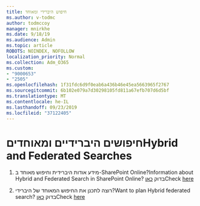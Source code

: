 ```yaml
---
title: חיפוש היברידי ומאוחד
ms.author: v-todmc
author: todmccoy
manager: mnirkhe
ms.date: 9/18/19
ms.audience: Admin
ms.topic: article
ROBOTS: NOINDEX, NOFOLLOW
localization_priority: Normal
ms.collection: Adm_O365
ms.custom:
- "9000653"
- "2505"
ms.openlocfilehash: 1f31fdc6d9f0eab6a436b46e45ea5663965f2767
ms.sourcegitcommit: 6b102e079a7d30298105fd811a67efb707d6d5bf
ms.translationtype: MT
ms.contentlocale: he-IL
ms.lasthandoff: 09/23/2019
ms.locfileid: "37122405"
---
```

# <a name="hybrid-and-federated-searches"></a><span data-ttu-id="936d8-102">חיפושים היברידיים ומאוחדים</span><span class="sxs-lookup"><span data-stu-id="936d8-102">Hybrid and Federated Searches</span></span> 

1. <span data-ttu-id="936d8-103">מידע אודות היברידית וחיפוש מאוחד ב-SharePoint Online?</span><span class="sxs-lookup"><span data-stu-id="936d8-103">Information about Hybrid and Federated Search in SharePoint Online?</span></span>
    <span data-ttu-id="936d8-104">בדוק [כאן](https://docs.microsoft.com/sharepoint/hybrid/hybrid-search-in-sharepoint)</span><span class="sxs-lookup"><span data-stu-id="936d8-104">Check [here](https://docs.microsoft.com/sharepoint/hybrid/hybrid-search-in-sharepoint)</span></span>

2. <span data-ttu-id="936d8-105">רוצה לתכנן את החיפוש המאוחד של היברידי?</span><span class="sxs-lookup"><span data-stu-id="936d8-105">Want to plan Hybrid federated search?</span></span>
    <span data-ttu-id="936d8-106">בדוק [כאן](https://docs.microsoft.com/sharepoint/hybrid/plan-hybrid-federated-search)</span><span class="sxs-lookup"><span data-stu-id="936d8-106">Check [here](https://docs.microsoft.com/sharepoint/hybrid/plan-hybrid-federated-search)</span></span>